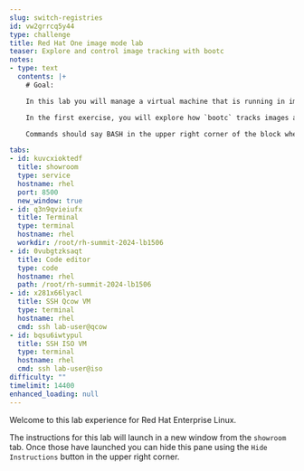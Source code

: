 ```yaml
---
slug: switch-registries
id: vw2grrcq5y44
type: challenge
title: Red Hat One image mode lab
teaser: Explore and control image tracking with bootc
notes:
- type: text
  contents: |+
    # Goal:

    In this lab you will manage a virtual machine that is running in image mode. You'll explore how bootc tracks images, changing host purposes, and rolling back changes.

    In the first exercise, you will explore how `bootc` tracks images and get an imported VM using a new registry.

    Commands should say BASH in the upper right corner of the block when  hovered over and have a clipboard icon to support copying the command. As the Antora UI bash syntax highlighting isn't always clear, you may need to follow along closely to differentiate between commands to run and expected output.

tabs:
- id: kuvcxioktedf
  title: showroom
  type: service
  hostname: rhel
  port: 8500
  new_window: true
- id: q3n9qvieiufx
  title: Terminal
  type: terminal
  hostname: rhel
  workdir: /root/rh-summit-2024-lb1506
- id: 0vubgtzksaqt
  title: Code editor
  type: code
  hostname: rhel
  path: /root/rh-summit-2024-lb1506
- id: x281x66lyacl
  title: SSH Qcow VM
  type: terminal
  hostname: rhel
  cmd: ssh lab-user@qcow
- id: bqsu6iwtypul
  title: SSH ISO VM
  type: terminal
  hostname: rhel
  cmd: ssh lab-user@iso
difficulty: ""
timelimit: 14400
enhanced_loading: null
---
```


Welcome to this lab experience for Red Hat Enterprise Linux.

The instructions for this lab will launch in a new window from the `showroom` tab. Once those have launched you can hide this pane using the `Hide Instructions` button in the upper right corner.
